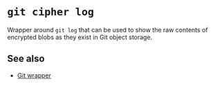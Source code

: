 # `git cipher log`

Wrapper around `git log` that can be used to show the raw contents of encrypted blobs as they exist in Git object storage.

## See also

- [Git wrapper](git-wrapper.md)
